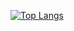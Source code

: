[![Top Langs](https://github-readme-stats.vercel.app/api/top-langs/?username=mrquantumoff)](https://github.com/anuraghazra/github-readme-stats)

